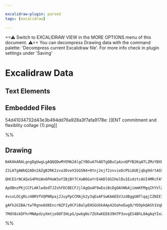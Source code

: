 ```yaml
---

excalidraw-plugin: parsed
tags: [excalidraw]

---
```

==⚠  Switch to EXCALIDRAW VIEW in the MORE OPTIONS menu of this document. ⚠== You can decompress Drawing data with the command palette: 'Decompress current Excalidraw file'. For more info check in plugin settings under 'Saving'


# Excalidraw Data

## Text Elements
## Embedded Files
54d41034732d43e3b494dd76a928a3f7afa9178e: [[ENT commitment and flexiblity collage (1).png]]

%%
## Drawing
```compressed-json
N4KAkARALgngDgUwgLgAQQQDwMYEMA2AlgCYBOuA7hADTgQBuCpAzoQPYB2KqATLZMzYBXUtiRoIACyhQ4zZAHoFAc0JRJQgEYA6bGwC2CgF7N6hbEcK4OCtptbErHALRY8RMpWdx8Q1TdIEfARcZgRmBShcZQUebQBGADYEmjoghH0EDihmbgBtcDBQMBKIEm4IAGEAcQAhADUAeWrG+iaABkbifQBWAGUAMx6AawB9NlSSyFhECsJ9aKR+Usxu

Z3iATgAWbQ2ADn2AZgB2RK2zva3DveXIGG5N4+0tnj2ejf2znvieDcPbiAUEjqbg9drtAGSBCEZTSbhbeLxbTvDbtD5o1EfeL/QqQazKYLcCG4iDMKCkNjDBCVNj4NikCrk6zMOC4QLZSalTS4bDDZQUoQcYg0ukMiRMjgstlZKCcyADQj4fB9WCEiSSHkaQJy0nkykIADqwMkDwBZIpVJVMDV6EEHh1AthHHCuTQ8QBbFZ2DU9zd4IBAqFzuYrt

QHCESrNCAQxG4PHiWx6PHaW3aYIBjBY7C4aB6GaYrE4ADlOGIHolDu1EsdztcAUI4MRcFAYw9TgnNvsNjwXgDCMwACLpFuxtADAhhAH84RwACSxFDeQAugDNMIhQBRYKZbKLlckogcYbccORg9sXmtscThAAgbkTLzk8R/B3xUIJ8SHpbYgI9qHLZjkOHhf0OBBDk0LZtmIYhTlwbs9lwQ4BmOXBxw2eJjj2JYSWYdxxFQAopjAd1cRI3F9ymCBs

ApOBnzPKjCCFLAKlwdodTJZshFDCBECFJjlAgQoAF9wEoiBcDgOAVWbAjimmKFMgqIhYVlZYGEIBAKFqHk+UDYVaXpCoAGIBjM8zOWokR2SgWcW30FULWpQyxXQYz4gQDyPMs7BrJlOyMh03lp0FAzRUZchJVZGyfL87IAv0AAxRVlVVAjSVpcp1N80gbISxz9SNYgQTQPhCis3L/PsgrLTSio7Sy8qcry+yACVhCdF1TSauLbPsxovR9B5/R6yr

4vsxLOCgRLcH0RVfVQPNRpajJJuyPpCCMAjk2y3qEoAFSwKAAEEVJzdBggGNTlqqjIZNIE7crYCgoVwUcwxfXaxr6jINyFY6npekJ3okwHYu+hKAYpCh9vgdL9PBlakofBB2ptU9X3KvCKSVAANOM9jiHogK2PYK1eH4ltKbHaXwABNUFDg2bQDjJvYklTRIeCpyAjDYAxuHkyB6AIIQCPiESvqR9rQuDHiEfU/kSA2ra42JUoleIFUEDo3NFdIE

gAFk2GIBA/twTRgne8d8EncrNZFIy0CFiBalpEHSGUbkAAp42OaheEwgO/YD9pkQASh1VqEGUCM2QqT2fZ4Stg5T3g07DnpI8lm71r1KkBqgbNQwx9T71m1GslNg2OEE52SSyC2re4ckxYBbAiF11BW9vEkOArlvSDbklhCgQ8CJ7gEFlIKlSCLAe0Enklp9n83Lavbuh4QHPSjsAArBBsByPp+7gY3TbX5vr1t3vSh5IvGH2/n8EFkkZnSsJgiP

7MdV8skDFhrMNApdzyXmtjeO8FIHLpG/pwbgNs7ZUXwKEE639H7P3ovgES4BhL8AgAqYIoZgCiWEkAA=
```
%%